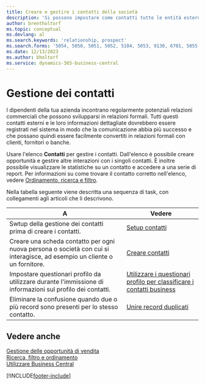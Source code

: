 ```yaml
---
title: Creare e gestire i contatti della società
description: 'Si possono impostare come contatti tutte le entità esterne con cui si ha una relazione d''affari, ad esempio prospetti, clienti, fornitori e consulenti.'
author: brentholtorf
ms.topic: conceptual
ms.devlang: al
ms.search.keywords: 'relationship, prospect'
ms.search.forms: '5054, 5050, 5051, 5052, 5104, 5053, 9130, 6701, 5055, 1604'
ms.date: 12/13/2023
ms.author: bholtorf
ms.service: dynamics-365-business-central
---
```


# Gestione dei contatti

I dipendenti della tua azienda incontrano regolarmente potenziali relazioni commerciali che possono svilupparsi in relazioni formali. Tutti questi contatti esterni e le loro informazioni dettagliate dovrebbero essere registrati nel sistema in modo che la comunicazione abbia più successo e che possano quindi essere facilmente convertiti in relazioni formali con clienti, fornitori o banche.

Usare l'elenco **Contatti** per gestire i contatti. Dall'elenco è possibile creare opportunità e gestire altre interazioni con i singoli contatti. È inoltre possibile visualizzare le statistiche su un contatto e accedere a una serie di report. Per informazioni su come trovare il contatto corretto nell'elenco, vedere [Ordinamento, ricerca e filtro](ui-enter-criteria-filters.md).  

Nella tabella seguente viene descritta una sequenza di task, con collegamenti agli articoli che li descrivono.

| A | Vedere |
| --- | --- |
| Swtup della gestione dei contatti prima di creare i contatti. |[Setup contatti](marketing-setup-contacts.md) |
| Creare una scheda contatto per ogni nuova persona o società con cui si interagisce, ad esempio un cliente o un fornitore. |[Creare contatti](marketing-create-contact-companies.md) |
|Impostare questionari profilo da utilizzare durante l'immissione di informazioni sul profilo dei contatti.|[Utilizzare i questionari profilo per classificare i contatti business](marketing-create-contact-profile-questionnaire.md)|
|Eliminare la confusione quando due o più record sono presenti per lo stesso contatto.|[Unire record duplicati](sales-how-merge-duplicate-records.md)|

## Vedere anche

[Gestione delle opportunità di vendita](marketing-manage-sales-opportunities.md)  
[Ricerca, filtro e ordinamento](ui-enter-criteria-filters.md)  
[Utilizzare Business Central](ui-work-product.md)  


[!INCLUDE[footer-include](includes/footer-banner.md)]